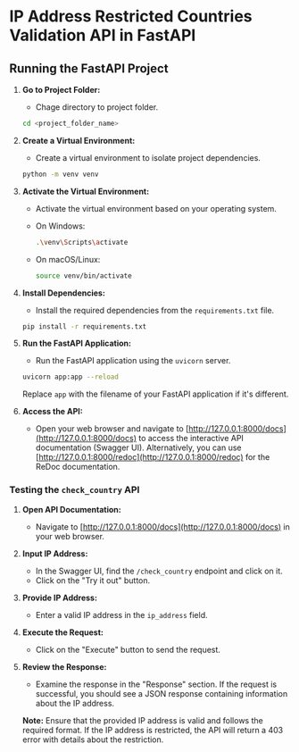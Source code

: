 # IP Address Restricted Countries Validation API in FastAPI

## Running the FastAPI Project

1. **Go to Project Folder:**
   - Chage directory to project folder.

   ```bash
   cd <project_folder_name>
   ```

2. **Create a Virtual Environment:**
   - Create a virtual environment to isolate project dependencies.

   ```bash
   python -m venv venv
   ```

3. **Activate the Virtual Environment:**
   - Activate the virtual environment based on your operating system.

   - On Windows:

     ```bash
     .\venv\Scripts\activate
     ```

   - On macOS/Linux:

     ```bash
     source venv/bin/activate
     ```

4. **Install Dependencies:**
   - Install the required dependencies from the `requirements.txt` file.

   ```bash
   pip install -r requirements.txt
   ```

5. **Run the FastAPI Application:**
   - Run the FastAPI application using the `uvicorn` server.

   ```bash
   uvicorn app:app --reload
   ```

   Replace `app` with the filename of your FastAPI application if it's different.

6. **Access the API:**
   - Open your web browser and navigate to [http://127.0.0.1:8000/docs](http://127.0.0.1:8000/docs) to access the interactive API documentation (Swagger UI). Alternatively, you can use [http://127.0.0.1:8000/redoc](http://127.0.0.1:8000/redoc) for the ReDoc documentation.

### Testing the `check_country` API

1. **Open API Documentation:**
   - Navigate to [http://127.0.0.1:8000/docs](http://127.0.0.1:8000/docs) in your web browser.

2. **Input IP Address:**
   - In the Swagger UI, find the `/check_country` endpoint and click on it.
   - Click on the "Try it out" button.

3. **Provide IP Address:**
   - Enter a valid IP address in the `ip_address` field.

4. **Execute the Request:**
   - Click on the "Execute" button to send the request.

5. **Review the Response:**
   - Examine the response in the "Response" section. If the request is successful, you should see a JSON response containing information about the IP address.

   **Note:** Ensure that the provided IP address is valid and follows the required format. If the IP address is restricted, the API will return a 403 error with details about the restriction.
